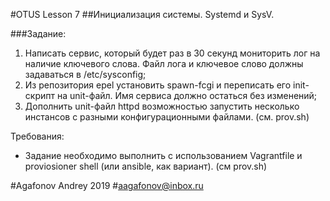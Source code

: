 #OTUS Lesson 7 
##Инициализация системы. Systemd и SysV.

###Задание:

1) Написать сервис, который будет раз в 30 секунд мониторить лог на наличие ключевого слова. Файл лога и ключевое слово должны задаваться в /etc/sysconfig;
2) Из репозитория epel установить spawn-fcgi и переписать его init-скрипт на unit-файл. Имя сервиса должно остаться без изменений;
3) Дополнить unit-файл httpd возможностью запустить несколько инстансов с разными конфигурационными файлами. (cм. prov.sh)


Требования:
* Задание необходимо выполнить с использованием Vagrantfile и proviosioner shell (или ansible, как вариант). (см prov.sh)

#Agafonov Andrey 2019
#aagafonov@inbox.ru